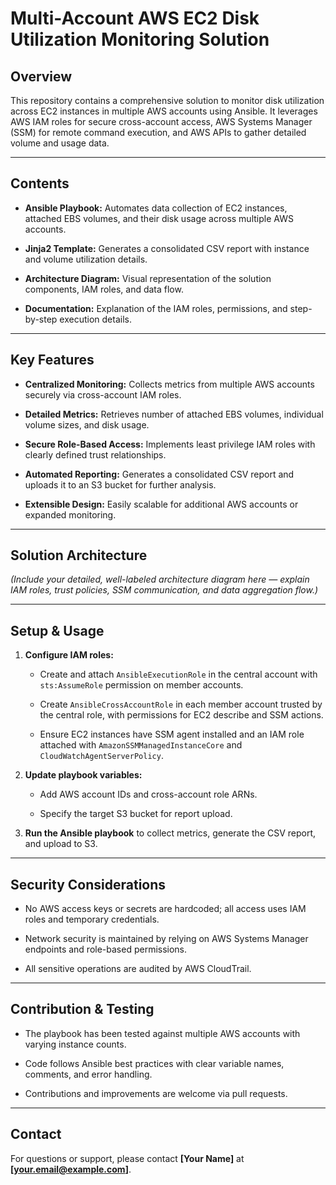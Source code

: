 # Multi-Account AWS EC2 Disk Utilization Monitoring Solution

## Overview

This repository contains a comprehensive solution to monitor disk utilization across EC2 instances in multiple AWS accounts using Ansible. It leverages AWS IAM roles for secure cross-account access, AWS Systems Manager (SSM) for remote command execution, and AWS APIs to gather detailed volume and usage data.

---

## Contents

- **Ansible Playbook:** Automates data collection of EC2 instances, attached EBS volumes, and their disk usage across multiple AWS accounts.

- **Jinja2 Template:** Generates a consolidated CSV report with instance and volume utilization details.

- **Architecture Diagram:** Visual representation of the solution components, IAM roles, and data flow.

- **Documentation:** Explanation of the IAM roles, permissions, and step-by-step execution details.

---

## Key Features

- **Centralized Monitoring:** Collects metrics from multiple AWS accounts securely via cross-account IAM roles.

- **Detailed Metrics:** Retrieves number of attached EBS volumes, individual volume sizes, and disk usage.

- **Secure Role-Based Access:** Implements least privilege IAM roles with clearly defined trust relationships.

- **Automated Reporting:** Generates a consolidated CSV report and uploads it to an S3 bucket for further analysis.

- **Extensible Design:** Easily scalable for additional AWS accounts or expanded monitoring.

---

## Solution Architecture

*(Include your detailed, well-labeled architecture diagram here — explain IAM roles, trust policies, SSM communication, and data aggregation flow.)*

---

## Setup & Usage

1. **Configure IAM roles:**

   - Create and attach `AnsibleExecutionRole` in the central account with `sts:AssumeRole` permission on member accounts.

   - Create `AnsibleCrossAccountRole` in each member account trusted by the central role, with permissions for EC2 describe and SSM actions.

   - Ensure EC2 instances have SSM agent installed and an IAM role attached with `AmazonSSMManagedInstanceCore` and `CloudWatchAgentServerPolicy`.

2. **Update playbook variables:**

   - Add AWS account IDs and cross-account role ARNs.

   - Specify the target S3 bucket for report upload.

3. **Run the Ansible playbook** to collect metrics, generate the CSV report, and upload to S3.

---

## Security Considerations

- No AWS access keys or secrets are hardcoded; all access uses IAM roles and temporary credentials.

- Network security is maintained by relying on AWS Systems Manager endpoints and role-based permissions.

- All sensitive operations are audited by AWS CloudTrail.

---

## Contribution & Testing

- The playbook has been tested against multiple AWS accounts with varying instance counts.

- Code follows Ansible best practices with clear variable names, comments, and error handling.

- Contributions and improvements are welcome via pull requests.

---

## Contact

For questions or support, please contact **[Your Name]** at **[your.email@example.com]**.
